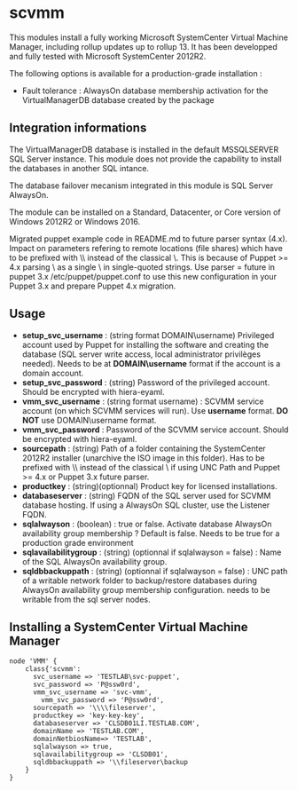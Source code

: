 # scvmm #

This modules install a fully working Microsoft SystemCenter Virtual Machine Manager, including rollup updates up to rollup 13. It has been developped and fully tested with Microsoft SystemCenter 2012R2.

The following options is available for a production-grade installation :
- Fault tolerance : AlwaysOn database membership activation for the VirtualManagerDB database created by the package


## Integration informations
The VirtualManagerDB database is installed in the default MSSQLSERVER SQL Server instance. This module does not provide the capability to install the databases in another SQL intance.

The database failover mecanism integrated in this module is SQL Server AlwaysOn.

The module can be installed on a Standard, Datacenter, or Core version of Windows 2012R2 or Windows 2016.

Migrated puppet example code in README.md to future parser syntax (4.x). Impact on parameters refering to remote locations (file shares) which have to be prefixed with \\\\ instead of the classical \\. This is because of Puppet >= 4.x parsing \\ as a single \ in single-quoted strings. Use parser = future in puppet 3.x /etc/puppet/puppet.conf to use this new configuration in your Puppet 3.x and prepare Puppet 4.x migration.

## Usage
- **setup_svc_username** : (string format DOMAIN\username) Privileged account used by Puppet for installing the software and creating the database (SQL server write access, local administrator privilèges needed). Needs to be at **DOMAIN\username** format if the account is a domain account.
- **setup_svc_password** : (string) Password of the privileged account. Should be encrypted with hiera-eyaml.
- **vmm_svc_username** : (string format username) : SCVMM service account (on which SCVMM services will run). Use **username** format. **DO NOT** use DOMAIN\username format.
- **vmm_svc_password** : Password of the SCVMM service account. Should be encrypted with hiera-eyaml.
- **sourcepath** : (string) Path of a folder containing the SystemCenter 2012R2 installer (unarchive the ISO image in this folder). Has to be prefixed with \\\\ instead of the classical \\ if using UNC Path and Puppet >= 4.x or Puppet 3.x future parser.
- **productkey** : (string)(optionnal) Product key for licensed installations.
- **databaseserver** : (string) FQDN of the SQL server used for SCVMM database hosting. If using a AlwaysOn SQL cluster, use the Listener FQDN.
- **sqlalwayson** : (boolean) : true or false. Activate database AlwaysOn availability group membership ? Default is false. Needs to be true for a production grade environment
- **sqlavailabilitygroup** : (string) (optionnal if sqlalwayson = false) : Name of the SQL AlwaysOn availability group.
- **sqldbbackuppath** :  (string) (optionnal if sqlalwayson = false) : UNC path of a writable network folder to backup/restore databases during AlwaysOn availability group membership configuration. needs to be writable from the sql server nodes.


## Installing a SystemCenter Virtual Machine Manager

~~~puppet
node 'VMM' {
	class{'scvmm':
	  svc_username => 'TESTLAB\svc-puppet',
	  svc_password => 'P@ssw0rd',
	  vmm_svc_username => 'svc-vmm',
		vmm_svc_password => 'P@ssw0rd',
	  sourcepath => '\\\\fileserver',
	  productkey => 'key-key-key',
	  databaseserver => 'CLSDB01LI.TESTLAB.COM',
	  domainName => 'TESTLAB.COM',
	  domainNetbiosName=> 'TESTLAB',
	  sqlalwayson => true,
	  sqlavailabilitygroup => 'CLSDB01',
	  sqldbbackuppath => '\\fileserver\backup  
	}
}
~~~
